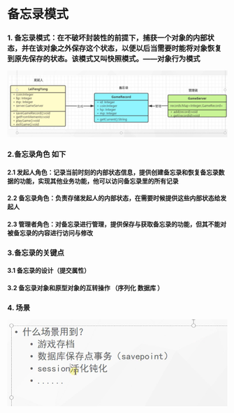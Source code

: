 # 备忘录模式

### 1. 备忘录模式：在不破坏封装性的前提下，捕获一个对象的内部状态，并在该对象之外保存这个状态，以便以后当需要时能将对象恢复到原先保存的状态。该模式又叫快照模式。——对象行为模式
![img.png](../../../../../../../../img/img7.png)
### 2.备忘录角色 如下

#### 2.1 发起人角色：记录当前时刻的内部状态信息，提供创建备忘录和恢复备忘录数据的功能，实现其他业务功能，他可以访问备忘录里的所有记录

#### 2.2 备忘录角色：负责存储发起人的内部状态，在需要时候提供这些内部状态给发起人

#### 2.3 管理者角色：对备忘录进行管理，提供保存与获取备忘录的功能，但其不能对被备忘录的内容进行访问与修改

### 3.备忘录的关键点

#### 3.1 备忘录的设计（提交属性）

#### 3.2 备忘录对象和原型对象的互转操作 （序列化  数据库 ）


### 4. 场景

![img_1.png](../../../../../../../../img/img8.png)